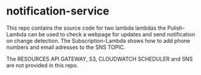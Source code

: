 # notification-service
This repo contains the source code for two lambda lambdas
the Pulish-Lambda can be used to check a webpage for updates and send notification on change detection.
The Subscription-Lambda shows how to add phone numbers and email adresses to the SNS TOPIC.

The RESOURCES API GATEWAY, S3, CLOUDWATCH SCHEDULER and SNS are not provided in this repo.


